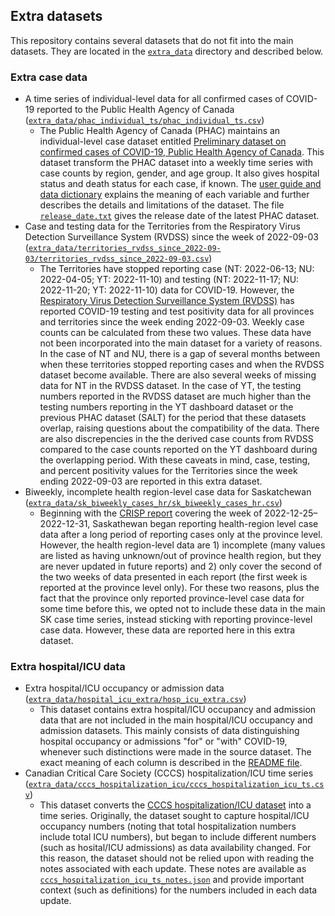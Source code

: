 ## Extra datasets

This repository contains several datasets that do not fit into the main datasets. They are located in the [`extra_data`](/extra_data) directory and described below.

### Extra case data

- A time series of individual-level data for all confirmed cases of COVID-19 reported to the Public Health Agency of Canada ([`extra_data/phac_individual_ts/phac_individual_ts.csv`](/extra_data/phac_individual_ts/phac_individual_ts.csv))
  - The Public Health Agency of Canada (PHAC) maintains an individual-level case dataset entitled [Preliminary dataset on confirmed cases of COVID-19, Public Health Agency of Canada](https://www150.statcan.gc.ca/n1/pub/13-26-0003/132600032020001-eng.htm). This dataset transform the PHAC dataset into a weekly time series with case counts by region, gender, and age group. It also gives hospital status and death status for each case, if known. The [user guide and data dictionary](https://www150.statcan.gc.ca/n1/pub/13-26-0002/132600022020001-eng.htm) explains the meaning of each variable and further describes the details and limitations of the dataset. The file [`release_date.txt`](/extra_data/phac_individual_ts/release_date.txt) gives the release date of the latest PHAC dataset.
- Case and testing data for the Territories from the Respiratory Virus Detection Surveillance System (RVDSS) since the week of 2022-09-03 ([`extra_data/territories_rvdss_since_2022-09-03/territories_rvdss_since_2022-09-03.csv`](/extra_data/territories_rvdss_since_2022-09-03/territories_rvdss_since_2022-09-03.csv))
  - The Territories have stopped reporting case (NT: 2022-06-13; NU: 2022-04-05; YT: 2022-11-10) and testing (NT: 2022-11-17; NU: 2022-11-20; YT: 2022-11-10) data for COVID-19. However, the [Respiratory Virus Detection Surveillance System (RVDSS)](https://health-infobase.canada.ca/covid-19/testing-variants.html) has reported COVID-19 testing and test positivity data for all provinces and territories since the week ending 2022-09-03. Weekly case counts can be calculated from these two values. These data have not been incorporated into the main dataset for a variety of reasons. In the case of NT and NU, there is a gap of several months between when these territories stopped reporting cases and when the RVDSS dataset become available. There are also several weeks of missing data for NT in the RVDSS dataset. In the case of YT, the testing numbers reported in the RVDSS dataset are much higher than the testing numbers reporting in the YT dashboard dataset or the previous PHAC dataset (SALT) for the period that these datasets overlap, raising questions about the compatibility of the data. There are also discrepencies in the the derived case counts from RVDSS compared to the case counts reported on the YT dashboard during the overlapping period. With these caveats in mind, case, testing, and percent positivity values for the Territories since the week ending 2022-09-03 are reported in this extra dataset.
- Biweekly, incomplete health region-level case data for Saskatchewan ([`extra_data/sk_biweekly_cases_hr/sk_biweekly_cases_hr.csv`](/extra_data/sk_biweekly_cases_hr/sk_biweekly_cases_hr.csv))
  - Beginning with the [CRISP report](https://web.archive.org/web/20230118003815/https://pubsaskdev.blob.core.windows.net/pubsask-prod/138599/CRISP%2Breport%2BJanuary%2B6%2B2023.pdf) covering the week of 2022-12-25–2022-12-31, Saskathewan began reporting health-region level case data after a long period of reporting cases only at the province level. However, the health region-level data are 1) incomplete (many values are listed as having unknown/out of province health region, but they are never updated in future reports) and 2) only cover the second of the two weeks of data presented in each report (the first week is reported at the province level only). For these two reasons, plus the fact that the province only reported province-level case data for some time before this, we opted not to include these data in the main SK case time series, instead sticking with reporting province-level case data. However, these data are reported here in this extra dataset.

### Extra hospital/ICU data

- Extra hospital/ICU occupancy or admission data ([`extra_data/hospital_icu_extra/hosp_icu_extra.csv`](/extra_data/hospital_icu_extra/hospital_icu_extra.csv))
  - This dataset contains extra hospital/ICU occupancy and admission data that are not included in the main hospital/ICU occupancy and admission datasets. This mainly consists of data distinguishing hospital occupancy or admissions "for" or "with" COVID-19, whenever such distinctions were made in the source dataset. The exact meaning of each column is described in the [README file](/extra_data/hospital_icu_extra/README.md).
- Canadian Critical Care Society (CCCS) hospitalization/ICU time series ([`extra_data/cccs_hospitalization_icu/cccs_hospitalization_icu_ts.csv`](/extra_data/cccs_hospitalization_icu_ts/cccs_hospitalization_icu_ts.csv))
  - This dataset converts the [CCCS hospitalization/ICU dataset](https://web.archive.org/web/20230902010016/https://canadiancriticalcare.org/COVID-19-Case-Counts) into a time series. Originally, the dataset sought to capture hospital/ICU occupancy numbers (noting that total hospitalization numbers include total ICU numbers), but began to include different numbers (such as hosital/ICU admissions) as data availability changed. For this reason, the dataset should not be relied upon with reading the notes associated with each update. These notes are available as [`cccs_hospitalization_icu_ts_notes.json`](/extra_data/cccs_hospitalization_icu_ts/cccs_hospitalization_icu_ts_notes.json) and provide important context (such as definitions) for the numbers included in each data update.
